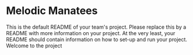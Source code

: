 # Melodic Manatees
This is the default README of your team's project. Please replace this by a README with more information on your project. At the very least, your README should contain information on how to set-up and run your project.
Welcome to the project